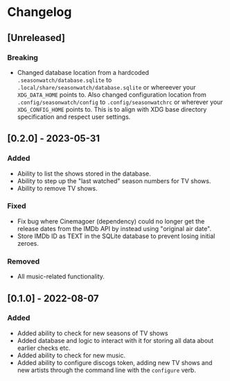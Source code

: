 # Changelog

## [Unreleased]

### Breaking

- Changed database location from a hardcoded `.seasonwatch/database.sqlite` to
  `.local/share/seasonwatch/database.sqlite` or whereever your `XDG_DATA_HOME`
  points to. Also changed configuration location from
  `.config/seasonwatch/config` to `.config/seasonwatchrc` or wherever your
  `XDG_CONFIG_HOME` points to. This is to align with XDG base directory
  specification and respect user settings.

## [0.2.0] - 2023-05-31

### Added

- Ability to list the shows stored in the database.
- Ability to step up the "last watched" season numbers for TV shows.
- Ability to remove TV shows.

### Fixed

- Fix bug where Cinemagoer (dependency) could no longer get the release dates
  from the IMDb API by instead using "original air date".
- Store IMDb ID as TEXT in the SQLite database to prevent losing initial zeroes.

### Removed

- All music-related functionality.

## [0.1.0] - 2022-08-07

### Added

- Added ability to check for new seasons of TV shows
- Added database and logic to interact with it for storing all data about
  earlier checks etc.
- Added ability to check for new music.
- Added ability to configure discogs token, adding new TV shows and new artists
  through the command line with the `configure` verb.
